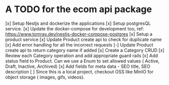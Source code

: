 # A TODO for the ecom api package 
[x] Setup Nestjs and dockerize the applications 
[x] Setup postgresQL service. 
[x] Update the docker-compose for development too, ref: https://www.tomray.dev/nestjs-docker-compose-postgres
[x] Setup a product service
[x] Update Product create api to check for duplicate name 
[x] Add error handling for all the incorrect requests
[-] Update Product create api to return category name if added 
[x] Create a Category CRUD 
[x] Review each Category operation and add appropriate guard rails
[x] Add status field to Product. Can we use a Enum to set allowed values ( Active, Draft, Inactive, Archived)
[x] Add fields for meta data  - SEO title, SEO description 
[ ] Since this is a local project, checkout OSS like MinIO for object storage ( images, gifs, videos).

